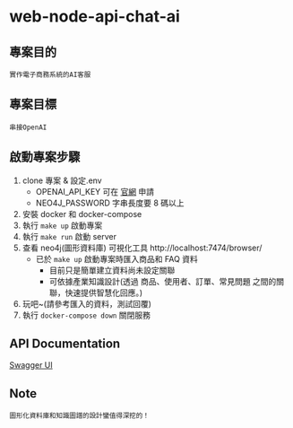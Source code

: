 # web-node-api-chat-ai

## 專案目的

    實作電子商務系統的AI客服

## 專案目標

    串接OpenAI

## 啟動專案步驟

1. clone 專案 & 設定.env
   - OPENAI_API_KEY 可在 [官網](https://platform.openai.com/account/api-keys) 申請
   - NEO4J_PASSWORD 字串長度要 8 碼以上
2. 安裝 docker 和 docker-compose
3. 執行 `make up` 啟動專案
4. 執行 `make run` 啟動 server
5. 查看 neo4j(圖形資料庫) 可視化工具 http://localhost:7474/browser/
   - 已於 `make up` 啟動專案時匯入商品和 FAQ 資料
     - 目前只是簡單建立資料尚未設定關聯
     - 可依據產業知識設計(透過 商品、使用者、訂單、常見問題 之間的關聯，快速提供智慧化回應。)
6. 玩吧~(請參考匯入的資料，測試回覆)
7. 執行 `docker-compose down` 關閉服務

## API Documentation

[Swagger UI](http://localhost:3000/swagger/)

## Note

    圖形化資料庫和知識圖譜的設計蠻值得深挖的！
